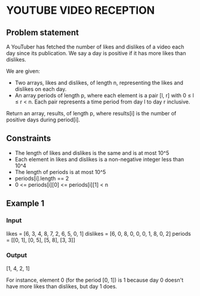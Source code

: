 # YOUTUBE VIDEO RECEPTION

## Problem statement

A YouTuber has fetched the number of likes and dislikes of a video each day since its publication. We say a day is
positive if it has more likes than dislikes.

We are given:

- Two arrays, likes and dislikes, of length n, representing the likes and dislikes on each day.
- An array periods of length p, where each element is a pair [l, r] with 0 ≤ l ≤ r < n. Each pair represents a time
  period
  from day l to day r inclusive.

Return an array, results, of length p, where results[i] is the number of positive days during period[i].

## Constraints

- The length of likes and dislikes is the same and is at most 10^5
- Each element in likes and dislikes is a non-negative integer less than 10^4
- The length of periods is at most 10^5
- periods[i].length == 2
- 0 <= periods[i][0] <= periods[i][1] < n

## Example 1

### Input

likes = [6, 3, 4, 8, 7, 2, 6, 5, 0, 1]
dislikes = [6, 0, 8, 0, 0, 0, 1, 8, 0, 2]
periods = [[0, 1], [0, 5], [5, 8], [3, 3]]

### Output

[1, 4, 2, 1]

For instance, element 0 (for the period [0, 1]) is 1 because day 0 doesn't have more likes than dislikes, but day 1
does.